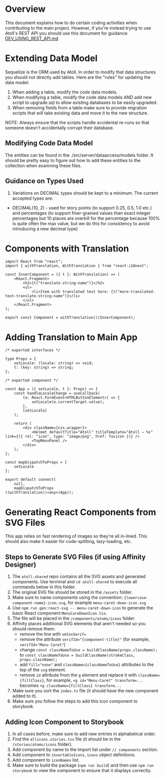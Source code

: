 Overview
========

This document explains how to do certain coding activities when contributing to the main project.  However, if you're instead
trying to use Atoll's REST API you should use this document for guidance: [DEV_USING_REST_API.md](DEV_USING_REST_API.md)

Extending Data Model
====================

Sequelize is the ORM used by Atoll.  In order to modify that data structures you should not directly add tables.  Here are the
"rules" for updating the data model:

1. When adding a table, modify the code data models.
2. When modifying a table, modify the code data models *AND* add new script to upgrade.sql to allow existing databases to be
   easily upgraded.
3. When removing fields from a table make sure to provide migration scripts that will take existing data and move it to the new
   structure.

NOTE: Always ensure that the scripts handle accidental re-runs so that someone doesn't accidentally corrupt their database.

Modifying Code Data Model
-------------------------

The entities can be found in the ./src/server/dataaccess/models folder.  It should be pretty easy to figure out how to add these
entities to the collection when examning these files.

Guidance on Types Used
----------------------

1. Variations on DECIMAL types should be kept to a minimum.  The current accepted types are:
  - DECIMAL(10, 2) - used for story points (to support 0.25, 0.5, 1.0 etc.) and percentages (to support finer-grained values than
    exact integer percentages but 10 places are overkill for the percentage because 100% is quite often the max value, but we do this
    for consistency to avoid introducing a new decimal type)

Components with Translation
===========================

```
import React from "react";
import { withTranslation, WithTranslation } from "react-i18next";

const InnerComponent = ({ t }: WithTranslation) => (
    <React.Fragment>
        <h2>{t("translate-string-name")}</h2>
        <ul>
            <li>Item with translated text here: {t("more-translated-text-translate-string-name")}</li>
        </ul>
    </React.Fragment>
);

export const Component = withTranslation()(InnerComponent);
```

Adding Translation to Main App
==============================

```
/* exported interfaces */

type Props = {
    setLocale: (locale: string) => void;
    t: (key: string) => string;
};

/* exported component */

const App = ({ setLocale, t }: Props) => {
    const handleLocaleChange = useCallback(
        (e: React.FormEvent<HTMLButtonElement>) => {
            setLocale(e.currentTarget.value);
        },
        [setLocale]
    );

    return (
        <div className={css.wrapper}>
            <Helmet defaultTitle="Atoll" titleTemplate="Atoll – %s" link={[{ rel: "icon", type: "image/png", href: favicon }]} />
            <TopMenuPanel />
        </div>
    );
};

const mapDispatchToProps = {
    setLocale
};

export default connect(
    null,
    mapDispatchToProps
)(withTranslation()<any>(App));
```

Generating React Components from SVG Files
==========================================

This app relies on fast rendering of images so they're all in-lined.  This should also make it easier for code-splitting,
lazy-loading, etc.

Steps to Generate SVG Files (if using Affinity Designer)
--------------------------------------------------------

1. The `atoll-shared` repo contains all the SVG assets and generated components.
   Use terminal and `cd atoll-shared` to execute all commands below in this folder.
2. The original SVG file should be stored in the `/assets` folder.
3. Make sure to name components using the convention: `{lowercase-component-name}-icon.svg`,
   for example `menu-caret-down-icon.svg`
4. Use `npm run gen:react-svg -- menu-caret-down-icon` to generate the basic React component `MenuCareDownIcon.tsx`.
5. The file will be placed in the `/components/atoms/icons` folder.
6. Affinity places additional SVG elements that aren't needed so you should remove them:
   - remove the line with `xmlnsSerif=`
   - remove the attribute `serifId="{component-title}"` (for example, `serifId="Menu Caret"`)
   - change `const classNameToUse = buildClassName(props.className);`
     to `const classNameToUse = buildClassName(strokeClass, props.className);`
   - add `fill="none"` and `className={classNameToUse}` attributes to the top of the `svg` element.
   - remove `id` attribute from the `g` element and replace it with `className={fillClass}`,
     for example, `<g id="Menu-Caret" transform=...`
       becomes `<g className={fillClass} transform...`
7. Make sure you sort the `index.ts` file (it should have the new component added to it).
8. Make sure you follow the steps to add this icon component to storybook.

Adding Icon Component to Storybook
----------------------------------

1. In all cases before, make sure to add new entries in alphabetical order.
2. Find the `allicons.stories.tsx` file (it should be in the `/stories/atoms/icons` folder).
3. Add component by name to the import list under `// components` section.
4. Add component to `invertableIcons`, `icons` object definitions.
5. Add component to `iconNames` list.
6. Make sure to build the package (`npm run build`) and then use `npm run storybook` to view
   the component to ensure that it displays correctly.
